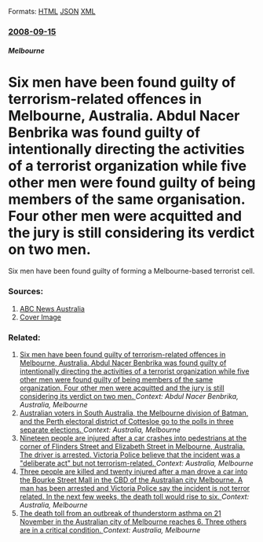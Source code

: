 
Formats: [HTML](/news/2008/09/15/six-men-have-been-found-guilty-of-terrorism-related-offences-in-melbourne-australia-abdul-nacer-benbrika-was-found-guilty-of-intentionall.html)  [JSON](/news/2008/09/15/six-men-have-been-found-guilty-of-terrorism-related-offences-in-melbourne-australia-abdul-nacer-benbrika-was-found-guilty-of-intentionall.json)  [XML](/news/2008/09/15/six-men-have-been-found-guilty-of-terrorism-related-offences-in-melbourne-australia-abdul-nacer-benbrika-was-found-guilty-of-intentionall.xml)  

### [2008-09-15](/news/2008/09/15/index.md)

##### Melbourne
#  Six men have been found guilty of terrorism-related offences in Melbourne, Australia. Abdul Nacer Benbrika was found guilty of intentionally directing the activities of a terrorist organization while five other men were found guilty of being members of the same organisation. Four other men were acquitted and the jury is still considering its verdict on two men. 

Six men have been found guilty of forming a Melbourne-based terrorist cell.


### Sources:

1. [ABC News Australia](http://www.abc.net.au/news/stories/2008/09/15/2364753.htm)
1. [Cover Image](http://www.abc.net.au/news/linkableblob/6072216/data/abc-news-data.jpg)

### Related:

1. [ Six men have been found guilty of terrorism-related offences in Melbourne, Australia. Abdul Nacer Benbrika was found guilty of intentionally directing the activities of a terrorist organization while five other men were found guilty of being members of the same organization. Four other men were acquitted and the jury is still considering its verdict on two men. ](/news/2008/09/16/six-men-have-been-found-guilty-of-terrorism-related-offences-in-melbourne-australia-abdul-nacer-benbrika-was-found-guilty-of-intentionall.md) _Context: Abdul Nacer Benbrika, Australia, Melbourne_
2. [Australian voters in South Australia, the Melbourne division of Batman, and the Perth electoral district of Cottesloe go to the polls in three separate elections. ](/news/2018/03/17/australian-voters-in-south-australia-the-melbourne-division-of-batman-and-the-perth-electoral-district-of-cottesloe-go-to-the-polls-in-thr.md) _Context: Australia, Melbourne_
3. [Nineteen people are injured after a car crashes into pedestrians at the corner of Flinders Street and Elizabeth Street in Melbourne, Australia. The driver is arrested. Victoria Police believe that the incident was a "deliberate act" but not terrorism-related. ](/news/2017/12/21/nineteen-people-are-injured-after-a-car-crashes-into-pedestrians-at-the-corner-of-flinders-street-and-elizabeth-street-in-melbourne-austral.md) _Context: Australia, Melbourne_
4. [Three people are killed and twenty injured after a man drove a car into the Bourke Street Mall in the CBD of the Australian city Melbourne. A man has been arrested and Victoria Police say the incident is not terror related. In the next few weeks, the death toll would rise to six. ](/news/2017/01/20/three-people-are-killed-and-twenty-injured-after-a-man-drove-a-car-into-the-bourke-street-mall-in-the-cbd-of-the-australian-city-melbourne.md) _Context: Australia, Melbourne_
5. [The death toll from an outbreak of thunderstorm asthma on 21 November in the Australian city of Melbourne reaches 6. Three others are in a critical condition. ](/news/2016/11/27/the-death-toll-from-an-outbreak-of-thunderstorm-asthma-on-21-november-in-the-australian-city-of-melbourne-reaches-6-three-others-are-in-a-c.md) _Context: Australia, Melbourne_
